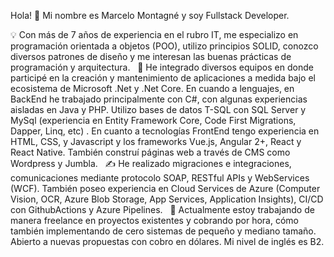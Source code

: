 Hola! 👋 Mi nombre es Marcelo Montagné y soy Fullstack Developer. &nbsp;&nbsp;

💡 Con más de 7 años de experiencia en el rubro IT, me especializo en programación orientada a objetos (POO), utilizo principios SOLID, conozco diversos patrones de diseño y me interesan las buenas prácticas de programación y arquitectura. &nbsp;
🌱 He integrado diversos equipos en donde participé en la creación y mantenimiento de aplicaciones a medida bajo el ecosistema de Microsoft .Net y .Net Core. En cuando a lenguajes, en BackEnd he trabajado principalmente con C#, con algunas experiencias aisladas en Java y PHP. Utilizo bases de datos T-SQL con SQL Server y MySql (experiencia en Entity Framework Core, Code First Migrations, Dapper, Linq, etc) . En cuanto a tecnologías FrontEnd tengo experiencia en HTML, CSS, y Javascript y los frameworks Vue.js, Angular 2+, React y React Native. También construí páginas web a través de CMS como Wordpress y Jumbla. &nbsp;
✍️  He realizado migraciones e integraciones, comunicaciones mediante protocolo SOAP, RESTful APIs y WebServices (WCF). También poseo experiencia en Cloud Services de Azure (Computer Vision, OCR, Azure Blob Storage, App Services, Application Insights), CI/CD con GithubActions y Azure Pipelines. &nbsp;
💬  Actualmente estoy trabajando de manera freelance en proyectos existentes y cobrando por hora, cómo también implementando de cero sistemas de pequeño y mediano tamaño. Abierto a nuevas propuestas con cobro en dólares. Mi nivel de inglés es B2. &nbsp;


<!--
**mmontagne14/mmontagne14** is a ✨ _special_ ✨ repository because its `README.md` (this file) appears on your GitHub profile.

Here are some ideas to get you started:

- 
-->
